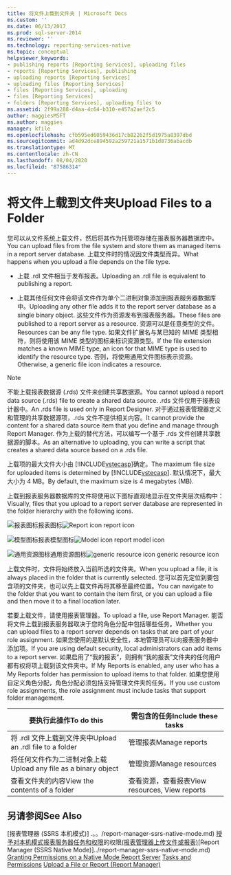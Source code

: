 ```yaml
---
title: 将文件上载到文件夹 | Microsoft Docs
ms.custom: ''
ms.date: 06/13/2017
ms.prod: sql-server-2014
ms.reviewer: ''
ms.technology: reporting-services-native
ms.topic: conceptual
helpviewer_keywords:
- publishing reports [Reporting Services], uploading files
- reports [Reporting Services], publishing
- uploading reports [Reporting Services]
- uploading files [Reporting Services]
- files [Reporting Services], uploading
- files [Reporting Services]
- folders [Reporting Services], uploading files to
ms.assetid: 2f99a288-d4aa-4c64-b310-e457a2aef2c5
author: maggiesMSFT
ms.author: maggies
manager: kfile
ms.openlocfilehash: cfb595ed6059436d17cb82262f5d1975a8397dbd
ms.sourcegitcommit: ad4d92dce894592a259721a1571b1d8736abacdb
ms.translationtype: MT
ms.contentlocale: zh-CN
ms.lasthandoff: 08/04/2020
ms.locfileid: "87586314"
---
```

# <a name="upload-files-to-a-folder"></a><span data-ttu-id="fbe9a-102">将文件上载到文件夹</span><span class="sxs-lookup"><span data-stu-id="fbe9a-102">Upload Files to a Folder</span></span>
  <span data-ttu-id="fbe9a-103">您可以从文件系统上载文件，然后将其作为托管项存储在报表服务器数据库中。</span><span class="sxs-lookup"><span data-stu-id="fbe9a-103">You can upload files from the file system and store them as managed items in a report server database.</span></span> <span data-ttu-id="fbe9a-104">上载文件时的情况因文件类型而异。</span><span class="sxs-lookup"><span data-stu-id="fbe9a-104">What happens when you upload a file depends on the file type.</span></span>

-   <span data-ttu-id="fbe9a-105">上载 .rdl 文件相当于发布报表。</span><span class="sxs-lookup"><span data-stu-id="fbe9a-105">Uploading an .rdl file is equivalent to publishing a report.</span></span>

-   <span data-ttu-id="fbe9a-106">上载其他任何文件会将该文件作为单个二进制对象添加到报表服务器数据库中。</span><span class="sxs-lookup"><span data-stu-id="fbe9a-106">Uploading any other file adds it to the report server database as a single binary object.</span></span> <span data-ttu-id="fbe9a-107">这些文件作为资源发布到报表服务器。</span><span class="sxs-lookup"><span data-stu-id="fbe9a-107">These files are published to a report server as a resource.</span></span> <span data-ttu-id="fbe9a-108">资源可以是任意类型的文件。</span><span class="sxs-lookup"><span data-stu-id="fbe9a-108">Resources can be any file type.</span></span> <span data-ttu-id="fbe9a-109">如果文件扩展名与某已知的 MIME 类型相符，则将使用该 MIME 类型的图标来标识资源类型。</span><span class="sxs-lookup"><span data-stu-id="fbe9a-109">If the file extension matches a known MIME type, an icon for that MIME type is used to identify the resource type.</span></span> <span data-ttu-id="fbe9a-110">否则，将使用通用文件图标表示资源。</span><span class="sxs-lookup"><span data-stu-id="fbe9a-110">Otherwise, a generic file icon indicates a resource.</span></span>

> [!NOTE]
>  <span data-ttu-id="fbe9a-111">不能上载报表数据源 (.rds) 文件来创建共享数据源。</span><span class="sxs-lookup"><span data-stu-id="fbe9a-111">You cannot upload a report data source (.rds) file to create a shared data source.</span></span> <span data-ttu-id="fbe9a-112">.rds 文件仅用于报表设计器中。</span><span class="sxs-lookup"><span data-stu-id="fbe9a-112">An .rds file is used only in Report Designer.</span></span> <span data-ttu-id="fbe9a-113">对于通过报表管理器定义和管理的共享数据源项，.rds 文件不提供相关内容。</span><span class="sxs-lookup"><span data-stu-id="fbe9a-113">It cannot provide the content for a shared data source item that you define and manage through Report Manager.</span></span> <span data-ttu-id="fbe9a-114">作为上载的替代方法，可以编写一个基于 .rds 文件创建共享数据源的脚本。</span><span class="sxs-lookup"><span data-stu-id="fbe9a-114">As an alternative to uploading, you can write a script that creates a shared data source based on a .rds file.</span></span>

 <span data-ttu-id="fbe9a-115">上载项的最大文件大小由 [!INCLUDE[vstecasp](../../includes/vstecasp-md.md)]确定。</span><span class="sxs-lookup"><span data-stu-id="fbe9a-115">The maximum file size for uploaded items is determined by [!INCLUDE[vstecasp](../../includes/vstecasp-md.md)].</span></span> <span data-ttu-id="fbe9a-116">默认情况下，最大大小为 4 MB。</span><span class="sxs-lookup"><span data-stu-id="fbe9a-116">By default, the maximum size is 4 megabytes (MB).</span></span>

 <span data-ttu-id="fbe9a-117">上载到报表服务器数据库的文件将使用以下图标直观地显示在文件夹层次结构中：</span><span class="sxs-lookup"><span data-stu-id="fbe9a-117">Visually, files that you upload to a report server database are represented in the folder hierarchy with the following icons.</span></span>

 <span data-ttu-id="fbe9a-118">![报表图标](../media/hlp-16doc.gif "报表图标")报表图标</span><span class="sxs-lookup"><span data-stu-id="fbe9a-118">![Report icon](../media/hlp-16doc.gif "Report icon") report icon</span></span>

 <span data-ttu-id="fbe9a-119">![模型图标](../media/model-icon.gif "模型图标")报表模型图标</span><span class="sxs-lookup"><span data-stu-id="fbe9a-119">![Model icon](../media/model-icon.gif "Model icon") report model icon</span></span>

 <span data-ttu-id="fbe9a-120">![通用资源图标](../media/hlp-16file.gif "通用资源图标")通用资源图标</span><span class="sxs-lookup"><span data-stu-id="fbe9a-120">![generic resource icon](../media/hlp-16file.gif "generic resource icon") generic resource icon</span></span>

 <span data-ttu-id="fbe9a-121">上载文件时，文件将始终放入当前所选的文件夹。</span><span class="sxs-lookup"><span data-stu-id="fbe9a-121">When you upload a file, it is always placed in the folder that is currently selected.</span></span> <span data-ttu-id="fbe9a-122">您可以首先定位到要包含项的文件夹，也可以先上载文件再将其移至最终位置。</span><span class="sxs-lookup"><span data-stu-id="fbe9a-122">You can navigate to the folder that you want to contain the item first, or you can upload a file and then move it to a final location later.</span></span>

 <span data-ttu-id="fbe9a-123">若要上载文件，请使用报表管理器。</span><span class="sxs-lookup"><span data-stu-id="fbe9a-123">To upload a file, use Report Manager.</span></span> <span data-ttu-id="fbe9a-124">能否将文件上载到报表服务器取决于您的角色分配中包括哪些任务。</span><span class="sxs-lookup"><span data-stu-id="fbe9a-124">Whether you can upload files to a report server depends on tasks that are part of your role assignment.</span></span> <span data-ttu-id="fbe9a-125">如果您使用的是默认安全性，本地管理员可以向报表服务器中添加项。</span><span class="sxs-lookup"><span data-stu-id="fbe9a-125">If you are using default security, local administrators can add items to a report server.</span></span> <span data-ttu-id="fbe9a-126">如果启用了“我的报表”，则拥有“我的报表”文件夹的任何用户都有权将项上载到该文件夹中。</span><span class="sxs-lookup"><span data-stu-id="fbe9a-126">If My Reports is enabled, any user who has a My Reports folder has permission to upload items to that folder.</span></span> <span data-ttu-id="fbe9a-127">如果您使用自定义角色分配，角色分配必须包括支持管理文件夹的任务。</span><span class="sxs-lookup"><span data-stu-id="fbe9a-127">If you use custom role assignments, the role assignment must include tasks that support folder management.</span></span>

|<span data-ttu-id="fbe9a-128">要执行此操作</span><span class="sxs-lookup"><span data-stu-id="fbe9a-128">To do this</span></span>|<span data-ttu-id="fbe9a-129">需包含的任务</span><span class="sxs-lookup"><span data-stu-id="fbe9a-129">Include these tasks</span></span>|
|----------------|-------------------------|
|<span data-ttu-id="fbe9a-130">将 .rdl 文件上载到文件夹中</span><span class="sxs-lookup"><span data-stu-id="fbe9a-130">Upload an .rdl file to a folder</span></span>|<span data-ttu-id="fbe9a-131">管理报表</span><span class="sxs-lookup"><span data-stu-id="fbe9a-131">Manage reports</span></span>|
|<span data-ttu-id="fbe9a-132">将任何文件作为二进制对象上载</span><span class="sxs-lookup"><span data-stu-id="fbe9a-132">Upload any file as a binary object</span></span>|<span data-ttu-id="fbe9a-133">管理资源</span><span class="sxs-lookup"><span data-stu-id="fbe9a-133">Manage resources</span></span>|
|<span data-ttu-id="fbe9a-134">查看文件夹的内容</span><span class="sxs-lookup"><span data-stu-id="fbe9a-134">View the contents of a folder</span></span>|<span data-ttu-id="fbe9a-135">查看资源，查看报表</span><span class="sxs-lookup"><span data-stu-id="fbe9a-135">View resources, View reports</span></span>|

## <a name="see-also"></a><span data-ttu-id="fbe9a-136">另请参阅</span><span class="sxs-lookup"><span data-stu-id="fbe9a-136">See Also</span></span>
 <span data-ttu-id="fbe9a-137">[报表管理器 &#40;SSRS 本机模式&#41;] .。。/report-manager-ssrs-native-mode.md) [授予对本机模式报表服务器](../security/granting-permissions-on-a-native-mode-report-server.md)[任务和权限](../security/tasks-and-permissions.md)的权限[&#40;报表管理器上传文件或报表&#41;](../reports/upload-a-file-or-report-report-manager.md)</span><span class="sxs-lookup"><span data-stu-id="fbe9a-137">[Report Manager  &#40;SSRS Native Mode&#41;]../report-manager-ssrs-native-mode.md) [Granting Permissions on a Native Mode Report Server](../security/granting-permissions-on-a-native-mode-report-server.md) [Tasks and Permissions](../security/tasks-and-permissions.md) [Upload a File or Report &#40;Report Manager&#41;](../reports/upload-a-file-or-report-report-manager.md)</span></span>


